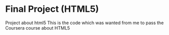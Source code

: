 # Final Project (HTML5)
Project about html5
This is the code which was wanted from me to pass the Coursera course about HTML5
